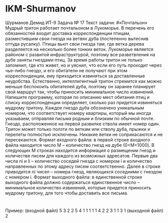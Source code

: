 # IKM-Shurmanov
Шурманов Демид ИТ-9
Задача № 17
Текст задачи:
#«Почтальон» Мудрый тритон работает почтальоном в Лукоморье. В перечень его
обязанностей входит доставка корреспонденции птицам, разместившим свои гнезда на
ветвях дуба (постепенно вытеснив оттуда русалку). Птицы вьют свои гнезда там, где ветка
дерева разделяется на несколько более тонких веток. Лукоморье является районом с
развитой инфраструктурой, поэтому все разветвления на дубе заняты гнездами птиц. За
время работы тритон не только запомнил, где кто живет, но и уяснил, что если его путь
проходит через чье-либо гнездо, и его обитатели не получают при этом корреспонденции,
ему приходится извиняться за доставленные неудобства. Естественно, интеллигентный
тритон стремится как можно меньше беспокоить обитателей дуба, поэтому он заранее
планирует свой маршрут так, чтобы приносить минимальное число извинений.
Напишите программу, которая по описанию мест обитания птиц и списку
корреспонденции определяет, сколько раз придется извиняться мудрому тритону. Каждое
гнездо дуба обозначено уникальным номером, что соответствует номеру квартиры,
который мы иногда указываем, отправляя письма родным и близким по обычной почте.
Гнездо, расположенное на первой развилке ствола имеет номер один. Тритон может
только ползти по веткам или стволу дуба, прыжки и перелеты полностью исключены.
Никакие ветки не соприкасаются и не пересекаются.
Формат входного файла: в первой строке входного файла находится число M –
количество гнезд на дубе (0<M<1000). В следующих M строках находится информация о
размещении гнезд и количестве писем для каждого из возможных адресатов. Первые два
числа ni и li – количество соседей гнезда с номером i и количество направленных по этому
адресу писем соответственно. Далее в строке приводится ni чисел – номера гнезд,
являющихся соседними с гнездом c номером i.
Формат выходного файла: в единственной строке выходного файла должно
содержаться единственное число – минимальное количество извинений, которые придется
приносить мудрому тритону, для того чтобы доставить все письма.
#

Пример:
(входной файл)
5
3 2 2 5 4
1 1 1
1 1 4
2 2 3 1
1 3 1
(выходной файл)
2
